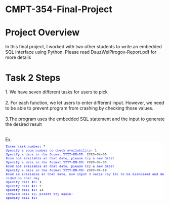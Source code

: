 # CMPT-354-Final-Project
<h1>
  Project Overview
</h1>

<p>
  In this final project, I worked with two other students to write an embedded SQL interface using Python. 
  Please read DauzWeiPirogov-Report.pdf for more details
</p>


<h1>  
  Task 2 Steps
 </h1>
 <p>
    1. We have seven different tasks for users to pick
  <br/>
  <br/>
    2. For each function, we let users to enter different input. However, we need to be able to prevent program from crashing by checking those values.
  <br/>
  <br/>
    3.The program uses the embedded SQL statement and the input to generate the desired result
  <br/>
  <br/>
  </p>
<p>
  Ex.<br/>
  <img src = "pic.png"/>  
</p>



  
